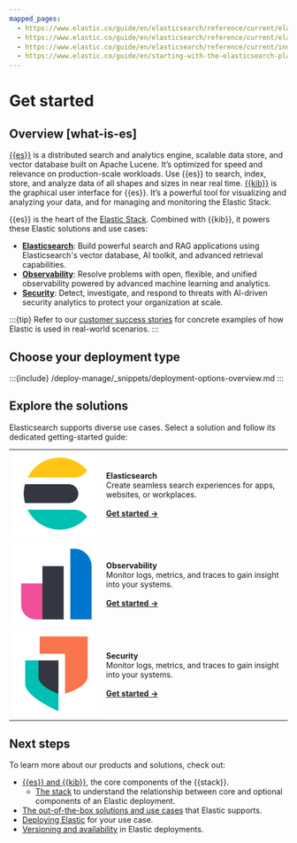 ```yaml
---
mapped_pages:
  - https://www.elastic.co/guide/en/elasticsearch/reference/current/elasticsearch-intro-what-is-es.html
  - https://www.elastic.co/guide/en/elasticsearch/reference/current/elasticsearch-intro.html
  - https://www.elastic.co/guide/en/elasticsearch/reference/current/index.html
  - https://www.elastic.co/guide/en/starting-with-the-elasticsearch-platform-and-its-solutions/current/index.html
---
```

# Get started

## Overview [what-is-es]

[{{es}}](https://github.com/elastic/elasticsearch) is a distributed search and analytics engine, scalable data store, and vector database built on Apache Lucene. It’s optimized for speed and relevance on production-scale workloads. Use {{es}} to search, index, store, and analyze data of all shapes and sizes in near real time. [{{kib}}](https://github.com/elastic/kibana) is the graphical user interface for {{es}}. It’s a powerful tool for visualizing and analyzing your data, and for managing and monitoring the Elastic Stack. 

{{es}} is the heart of the [Elastic Stack](the-stack.md). Combined with {{kib}}, it powers these Elastic solutions and use cases:

* **[Elasticsearch](/solutions/search.md)**: Build powerful search and RAG applications using Elasticsearch's vector database, AI toolkit, and advanced retrieval capabilities.
* **[Observability](/solutions/observability.md)**: Resolve problems with open, flexible, and unified observability powered by advanced machine learning and analytics.
* **[Security](/solutions/security.md)**: Detect, investigate, and respond to threats with AI-driven security analytics to protect your organization at scale.

:::{tip}
Refer to our [customer success stories](https://www.elastic.co/customers/success-stories) for concrete examples of how Elastic is used in real-world scenarios.
:::

## Choose your deployment type

:::{include} /deploy-manage/_snippets/deployment-options-overview.md
:::

## Explore the solutions

Elasticsearch supports diverse use cases. Select a solution and follow its dedicated getting-started guide:

|     |     |
| --- | --- |
| ![elasticsearch](images/64x64_Color_elasticsearch-logo-color-64px.png "elasticsearch =50%") | **Elasticsearch**<br> Create seamless search experiences for apps, websites, or workplaces.<br><br>[**Get started →**](../solutions/search/get-started.md)<br> |
| ![observability](images/64x64_Color_observability-logo-color-64px.png "observability =50%") | **Observability**<br> Monitor logs, metrics, and traces to gain insight into your systems.<br><br>[**Get started →**](../solutions/observability/get-started.md)<br> |
| ![security](images/64x64_Color_security-logo-color-64px.png "security =50%") | **Security**<br> Monitor logs, metrics, and traces to gain insight into your systems.<br><br>[**Get started →**](../solutions/security/get-started.md)<br> |

## Next steps

To learn more about our products and solutions, check out:

- [{{es}} and {{kib}}](introduction.md), the core components of the {{stack}}.
  - [The stack](/get-started/the-stack.md) to understand the relationship between core and optional components of an Elastic deployment.
- [The out-of-the-box solutions and use cases](/solutions/index.md) that Elastic supports.
- [Deploying Elastic](./deployment-options.md) for your use case.
- [Versioning and availability](./versioning-availability.md) in Elastic deployments.

